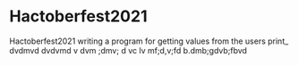 # Hactoberfest2021
Hactoberfest2021
writing a program for getting values from the users 
print_    
dvdmvd
dvdvmd
v dvm ;dmv; d
vc lv mf;d,v;fd
b.dmb;gdvb;fbvd
